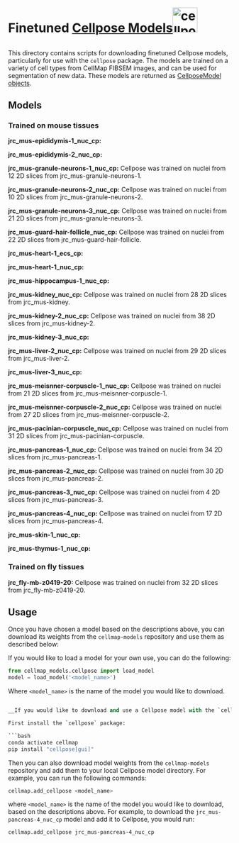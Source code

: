 <!-- FILEPATH: /Users/rhoadesj/Repos/cellmap-models/src/cellmap_models/pytorch/cellpose/README.md -->
<h1 style="height: 56pt;">Finetuned <a href="https://www.cellpose.org"> Cellpose Models<img src="https://www.cellpose.org/static/images/cellpose_transparent.png" alt="cellpose logo" height=56pt></h1></a>

This directory contains scripts for downloading finetuned Cellpose models, particularly for use with the `cellpose` package. The models are trained on a variety of cell types from CellMap FIBSEM images, and can be used for segmentation of new data. These models are returned as [CellposeModel objects](https://cellpose.readthedocs.io/en/latest/api.html#cellposemodel).

## Models

### Trained on mouse tissues
**jrc_mus-epididymis-1_nuc_cp:**

**jrc_mus-epididymis-2_nuc_cp:**

**jrc_mus-granule-neurons-1_nuc_cp:** Cellpose was trained on nuclei from 12 2D slices from jrc_mus-granule-neurons-1.

**jrc_mus-granule-neurons-2_nuc_cp:** Cellpose was trained on nuclei from 10 2D slices from jrc_mus-granule-neurons-2.

**jrc_mus-granule-neurons-3_nuc_cp:** Cellpose was trained on nuclei from 21 2D slices from jrc_mus-granule-neurons-3.

**jrc_mus-guard-hair-follicle_nuc_cp:** Cellpose was trained on nuclei from 22 2D slices from jrc_mus-guard-hair-follicle.

**jrc_mus-heart-1_ecs_cp:**

**jrc_mus-heart-1_nuc_cp:**

**jrc_mus-hippocampus-1_nuc_cp:**

**jrc_mus-kidney_nuc_cp:** Cellpose was trained on nuclei from 28 2D slices from jrc_mus-kidney.

**jrc_mus-kidney-2_nuc_cp:** Cellpose was trained on nuclei from 38 2D slices from jrc_mus-kidney-2.

**jrc_mus-kidney-3_nuc_cp:**

**jrc_mus-liver-2_nuc_cp:** Cellpose was trained on nuclei from 29 2D slices from jrc_mus-liver-2.

**jrc_mus-liver-3_nuc_cp:**

**jrc_mus-meisnner-corpuscle-1_nuc_cp:** Cellpose was trained on nuclei from 21 2D slices from jrc_mus-meisnner-corpuscle-1.

**jrc_mus-meisnner-corpuscle-2_nuc_cp:** Cellpose was trained on nuclei from 27 2D slices from jrc_mus-meisnner-corpuscle-2.

**jrc_mus-pacinian-corpuscle_nuc_cp:** Cellpose was trained on nuclei from 31 2D slices from jrc_mus-pacinian-corpuscle.

**jrc_mus-pancreas-1_nuc_cp:** Cellpose was trained on nuclei from 34 2D slices from jrc_mus-pancreas-1.

**jrc_mus-pancreas-2_nuc_cp:** Cellpose was trained on nuclei from 30 2D slices from jrc_mus-pancreas-2.

**jrc_mus-pancreas-3_nuc_cp:** Cellpose was trained on nuclei from 4 2D slices from jrc_mus-pancreas-3.

**jrc_mus-pancreas-4_nuc_cp:** Cellpose was trained on nuclei from 17 2D slices from jrc_mus-pancreas-4.

**jrc_mus-skin-1_nuc_cp:**

**jrc_mus-thymus-1_nuc_cp:** 

### Trained on fly tissues
**jrc_fly-mb-z0419-20:** Cellpose was trained on nuclei from 32 2D slices from jrc_fly-mb-z0419-20.

## Usage

Once you have chosen a model based on the descriptions above, you can download its weights from the `cellmap-models` repository and use them as described below:

If you would like to load a model for your own use, you can do the following:

```python
from cellmap_models.cellpose import load_model
model = load_model('<model_name>')
```

Where `<model_name>` is the name of the model you would like to download.

```python

__If you would like to download and use a Cellpose model with the `cellpose` package or its GUI, do so by following the instructions below.__

First install the `cellpose` package:

```bash
conda activate cellmap
pip install "cellpose[gui]"
```

Then you can also download model weights from the `cellmap-models` repository and add them to your local Cellpose model directory. For example, you can run the following commands:

```bash
cellmap.add_cellpose <model_name>
```

where `<model_name>` is the name of the model you would like to download, based on the descriptions above. For example, to download the `jrc_mus-pancreas-4_nuc_cp` model and add it to Cellpose, you would run:

```bash
cellmap.add_cellpose jrc_mus-pancreas-4_nuc_cp
```
